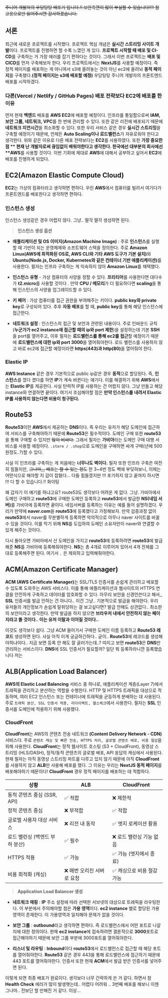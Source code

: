 <p><del>주니어 개발자의 우당탕탕 배포기 입니다.!! 보안측면이 많이 부실할 수 있습니다!!!! 참고용으로만 읽어주시면 감사하겠습니다.</del></p>
<h2 id="서론">서론</h2>
<p>최근에 새로운 프로젝트를 시작했다. 프로젝트 핵심 개념은 <strong>실시간 스트리밍 사이트 개발</strong>이다. 프로젝트를 진행하면 할 수록 느꼈던 게 있다. <strong>프로젝트 시작할 때 배포 및 CI-CD</strong>를 구축하는 거 가장 에러를 잡기 편하다는 것이다. 그래서 이번 프로젝트는 <strong>배포 및 CICD</strong>를 먼저 구축해보자 한다. 우리 프로젝트에서는 <strong>NextJS</strong>를 사용할 예정이다. 즉 정적 페이지를 배포하는 게 아니여서 s3에 올려놓는 것이 아닌 ec2에 올려놔 <strong>동적 페이지</strong>를 구축했다.<strong>(정적 페이지는 s3에 배포할 예정)</strong> 우당탕탕 주니어 개발자의 프론트엔드 배포를 시작하겠다. </p>
<h3 id="다른vercel--netlify--github-pages-배포-전략보다-ec2에-배포를-한-이유">다른(Vercel / Netlify / GitHub Pages) 배포 전략보다 EC2에 배포를 한 이유</h3>
<p>먼저 현재 <strong>백엔드</strong> 배포를 <strong>AWS EC2</strong>에 배포할 예정이다. 인프라를 통일함으로써 <strong>IAM, 보안 그룹, 네트워크, VPC</strong>를 한 번에 관리할 수 있다. 또한 같은 리전에 배포되기 때문에 <strong>네트워크 지연시간</strong>을 최소화할 수 있다. 또한 우리 서비스 같은 경우 <strong>실시간 스트리밍</strong>을 구축할 예정이기 때문에, 언제든 <strong>Auto Scaling이나 로드밸런스</strong>가 자유로워야 한다고 생각한다. 위와 같은 이유로 다른 배포 전략보다는 <strong>EC2</strong>를 사용하였다. 또한 <strong>가장 중요한 점 ** 현재 난 개발자로써 끊임없이 배워야한다고 생각한다. 한국에선 대부분의 회사에선 **AWS</strong>를 사용할 것이다. 이번 기회에 제대로 <strong>AWS</strong>에 대해서 공부하고 싶어서 <strong>EC2</strong>에 배포를 진행하게 되었다.</p>
<h2 id="ec2amazon-elastic-compute-cloud">EC2(Amazon Elastic Compute Cloud)</h2>
<p><strong>EC2</strong>는 가상의 컴퓨터라고 생각하면 편하다. 우린 <strong>AWS</strong>에서 컴퓨터를 빌려서 여기다가 프론트엔드를 배포한다고 생각하면 편하다. </p>
<h3 id="인스턴스-생성">인스턴스 생성</h3>
<p>인스턴스 생성같은 경우 어렵지 않다. 그냥.. 딸각 딸각 생성하면 된다. </p>
<blockquote>
<p><strong>인스턴스 생성 옵션</strong></p>
</blockquote>
<ul>
<li><strong>애플리케이션 및 OS 이미지(Amazon Machine Image)</strong> : 주로 <strong>인스턴스</strong>를 실행할 때 기반이 되는 운영체제와 소프트웨어 스택을 정의한다. 주로 <strong>Amazon Linux(AWS에 최적화된 OS로, AWS CLI와 기타 AWS 도구가 기본 설치)</strong>와 <strong>Ubuntu(Node.js, Docker, Kubernetes와 같은 컨테이너 기반 애플리케이션)</strong>를 사용한다. 필자는 인프라 구축하는 게 익숙하지 않아 <strong>Amazon Linux</strong>를 채택했다. <blockquote>
</blockquote>
</li>
<li><strong>인스턴스 유형</strong> - 가상 컴퓨터의 사양을 정할 수 있다. <strong>프리티어</strong>를 사용한다면 대다수가 <strong>t2.micro</strong>를 사용할 것이다 . 만약 <strong>CPU / 메모리</strong>가 더 필요하다면 <strong>scaling</strong>을 통해 인스턴스의 사양을 업그레이드할 수 있다.<blockquote>
</blockquote>
</li>
<li><strong>키 페어</strong> : 가상 컴퓨터를 접근 권한을 부여해주는 키이다. <strong>public key와 private key</strong>로 구성되어 있다. 추후 <strong>자동 배포</strong>를 할 때, <strong>public key</strong>를 통해 해당 인스턴스에 접근한다.<blockquote>
</blockquote>
</li>
<li><strong>네트워크 설정</strong> : 인스턴스의 접근 및 보안과 관련된 내용이다. 주로 인바운드 규칙(<strong>누군가가 ec2 instance에 접근할 때의 ip와 port 제한</strong>)을 설정하는데 기본 <strong>SSH</strong>을 port를 열어주고, 이후 필자는 <strong>로드밸런스를 통해 ec2를 접근</strong>할 예정이기 때문에 <strong>로드밸런스에 대한 ip와 port 3000</strong>을 열어줘야한다. 로드 밸런스를 사용하지 않고 바로 ec2에 접근할 예정이라면 <strong>https(443)과 http(80)</strong>을 열어줘야 한다.</li>
</ul>
<h3 id="elastic-ip">Elastic IP</h3>
<p><strong>AWS Instance</strong> 같은 경우 기본적으로 public ip같은 경우 <strong>동적</strong>으로 할당된다. 즉, <strong>인스턴스</strong>를 껐다 켰다를 하면 <strong>IP</strong>가 계속 바뀐다는 얘기다. 이를 해결하기 위해 <strong>AWS</strong>에서는 <strong>Elastic IP</strong>를 제공한다. 사실 탄력적 IP를 사용하는 건 어렵지 않다. 그냥 만들고 해당 instance와 연결하면 끝이다. 여기서 조심해야할 점은 <strong>만약 인스턴스를 내려서 Elastic IP를 사용하지 않는다면 비용이 청구된다.</strong> </p>
<h2 id="route53">Route53</h2>
<p><strong>Route53</strong>이란 <strong>AWS</strong>에서 제공하는 <strong>DNS</strong>이다. 즉 우리는 유저가 해당 도메인에 접근하여 서비스를 구축해야하기 때문에 <strong>Route53</strong>은 필수적이다. 도메인 구매 또한 <strong>route53</strong>을 통해 구매할 수 있지만 <del>많이 비싸다.</del> 그래서 필자는 <strong>가비아</strong>라는 도메인 구매 대행 서비스를 사용할 예정이다. <code>.store / .shop</code>으로 도메인을 구매하면 싸게 구매(년에 500원정도..?)할 수 있다. </p>
<p>사실 이 인프라를 구축하는 게 처음에는 <strong>너무나도 벽이다.</strong> 필자 또한 인프라 구축은 여전히 힘들지만, <del>그나마,,, 배포는 할 수 있는 정도</del> 한 3~4번 정도 벽에 부딪혀보니, 이제는 어떤식으로 해야할 지 감이 잡혔다... 다들 힘들겠지만 !!! 포기하지 않고 끝까지 하시면 !!! 다 할 수 있습니다.!! 화이팅</p>
<p>왜 갑자기 이 얘기를 하냐고요? route53도 생각보다 어려운 게 없다. 그냥. 가비아에서 도메인 구매하고 <strong>route53</strong>에 구매한 도메인 등록하고 <strong>route53</strong>에서 발급한 <strong>NS(네임 서버)</strong>를 가비아에 등록하면 끝이다. 네임서버를 등록하는 이유는 예를 들어 설명하겠다. 우리가 만약에 <strong>naver.com</strong>을 <strong>route53</strong>에 등록했다고 가정해보자. 만약 검증과정 없이 <strong>route53</strong>에서 naver를 무분별하게 등록하면 악의적으로 아무나 naver 사이트를 바꿀 수 있을 것이다. 이를 막기 위해 <strong>NS</strong>를 도입하여 도메인 소유자만이 naver와 연결할 수 있게 해주는 것이다. </p>
<p>다시 돌아오면 가비아에서 산 도메인을 가지고 <strong>route53</strong>에 등록하려면 <strong>route53</strong>에 발급해준 <strong>NS</strong>를 가비아에 등록해줘야한다. <strong>NS</strong>는 총 4개로 이루어져 있어서 4개 전체를 그대로 등록해주면 된다. 여기서 <code>.</code> 은 제외하고 입력해줘야한다. </p>
<h2 id="acmamazon-certificate-manager">ACM(Amazon Certificate Manager)</h2>
<p><strong>ACM (AWS Certificate Manager)</strong>는 SSL/TLS 인증서를 손쉽게 관리하고 배포할 수 있도록 도와주는 AWS 서비스다. 이를 통해 애플리케이션과 웹사이트의 HTTPS 연결을 안전하게 구축하고 데이터를 암호화할 수 있다. 아무리 보안을 신경안쓴다고 해서,, <strong>SSL</strong> 인증서를 발급 안하는 건 아니다.. 이건 그냥.. 기본적으로 발급을 해야한다. 우리 유저들의 개인정보가 손쉽게 탈취당하는 걸 보고싶다면? 발급 안해도 상관없다.. 최소한의 보안이라고 생각한다.  만약 발급을 하지 않으면 <strong>브라우저 내에서 안전하지 않는 페이지라고 뜰 것이다.. 이는 유저 이탈과 이어질 것이다..</strong></p>
<p>이것도 생각보다 쉽다. 그냥 ACM 들어가서 구매한 도메인 이름 등록하고 <strong>Route53 레코드</strong> 생성하면 된다. 사실 아직 이게 궁금하긴하다.. 굳이.. <strong>Route53</strong>에 레코드를 생성해야하냐이다.. 지금 보면 등록 안 해도 잘 굴러가는데..? 따지고 보면 <strong>route53</strong>은 <strong>DNS</strong>만 관리하는 서비스이다. <strong>DNS</strong>에 SSL 인증서가 필요할까? 일단 뭐 등록하라니깐 등록했습니다 저는 </p>
<h2 id="albapplication-load-balancer">ALB(Application Load Balancer)</h2>
<p><strong>AWS의 Elastic Load Balancing</strong> 서비스 중 하나로, 애플리케이션 계층(Layer 7)에서 트래픽을 관리하고 분산하는 역할을 수행한다. HTTP 및 HTTPS 트래픽을 대상으로 작동하며, 여러 EC2 인스턴스 또는 컨테이너에 트래픽을 균등하게 분배하는 데 사용된다. 주로 <code>트래픽 분산, SSL 인증서 적용, 리다이렉트, 헬스체크</code>에서 사용한다. 필자는 <strong>SSL</strong> 인증서를 도메인에 적용하기 위해 사용했다. </p>
<h3 id="cloudfront">CloudFront</h3>
<p><strong>CloudFront</strong>는 AWS의 콘텐츠 전송 네트워크 <strong>(Content Delivery Network - CDN)</strong> 서비스다. 주로 <code>콘텐츠 캐싱 및 빠른 전송, HTTPS 처리, 글로벌 콘텐츠 배포, 비용 절감</code>을 위해 사용한다. <strong>CloudFront</strong>는 정적 웹사이트 호스팅 (S3 + CloudFront), 동영상 스트리밍 (HLS/DASH),  정적/동적 콘텐츠의 글로벌 배포, API 응답의 캐싱에서 사용된다. 현재 필자는 아직 동영상 스트리밍 파트를 다루고 있지 않기 때문에 아직 <strong>CloudFront</strong>를 사용하지 않고 <strong>ALB</strong>만 사용해 배포를 했다. 그 이유는 우리는 <strong>NextJS 동적 페이지</strong>를 배포해야하기 때문이다! <strong>CloudFront</strong> 경우 정적 페이지를 배포하는 데 적합하다. </p>
<table>
<thead>
<tr>
<th>상황</th>
<th>ALB</th>
<th>CloudFront</th>
</tr>
</thead>
<tbody><tr>
<td>동적 콘텐츠 중심 (SSR, API)</td>
<td>✅ 적합</td>
<td>❌ 제한적</td>
</tr>
<tr>
<td>정적 콘텐츠 중심</td>
<td>❌ 부적합</td>
<td>✅ 적합</td>
</tr>
<tr>
<td>글로벌 사용자 대상 서비스</td>
<td>❌ 리전 내 동작</td>
<td>✅ 엣지 로케이션 활용</td>
</tr>
<tr>
<td>로드 밸런싱 (백엔드 부하 분산)</td>
<td>✅ 필수</td>
<td>❌ 로드 밸런싱 기능 없음</td>
</tr>
<tr>
<td>HTTPS 적용</td>
<td>✅ 가능</td>
<td>✅ 가능 (엣지에서 종료)</td>
</tr>
<tr>
<td>비용 최적화 (캐싱)</td>
<td>❌ 매번 오리진 서버로 요청</td>
<td>✅ 캐싱으로 비용 절감 가능</td>
</tr>
</tbody></table>
<blockquote>
<p><strong>Application Load Balancer 생성</strong></p>
</blockquote>
<ul>
<li><strong>네트워크 매핑</strong> : <strong>IP</strong> 주소 설정에 따라 선택한 서브넷의 대상으로 트래픽을 라우팅한다. 이 부분에서 주의해야할 점은 <strong>가용 영역</strong>이다. <strong>ec2 instance</strong> 별로 할당된 가용 영역이 존재한다. 이 가용영역과 일치해야 문제가 없을 것이다.<blockquote>
</blockquote>
</li>
<li><strong>보안 그룹</strong> : <strong>outbound</strong>라고 생각하면 편하다. 즉 로드밸런스에서 어떤 포트로 나갈 지에 대한 정의이다. 현재 <strong>ec2 instance</strong>에 접속하려면 결론적으로 <strong>3000</strong>포트로 접근해야하기 때문에 보안 그룹 부분에 3000포트를 열어줘야한다. <blockquote>
</blockquote>
</li>
<li><strong>리스너 및 라우팅</strong> : <strong>Inbound</strong>이다 <strong>route53</strong>에서 로드밸런스로 접근할 때 해당 포트를 열어줘야한다. <strong>Route53</strong> 같은 경우 443을 통해 로드밸런스에 접근하기 때문에 443 포트를 열어줘야한다. 인증서 또한 현재 <strong>ACM</strong>에서 발급 받은 인증서를 넣어주면 된다. </li>
</ul>
<p>이렇게 되면 최종 배포가 완료이다. 생각보다 너무 간략하게 쓴 거 같다. 하면서 참 <strong>Health Check</strong> 에러가 많이 발생햇는데.. 어렵다 어려워 .. 3번째 배포를 해보니 이젠 그나마.. 전보단 할 만해진 거 같다. 이상... </p>